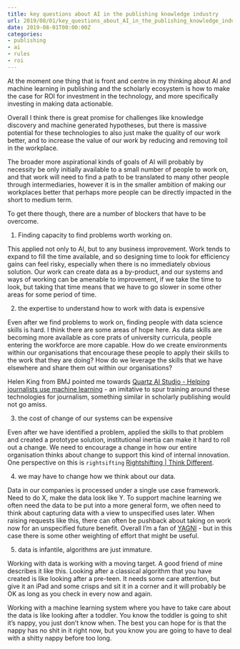 ```yaml
---
title: key questions about AI in the publishing knowledge industry 
url: 2019/08/01/key_questions_about_AI_in_the_publishing_knowledge_industry_/
date: 2019-08-01T00:00:00Z
categories:
- publishing
- ai
- rules
- roi
---
```


At the moment one thing that is front and centre in my thinking about AI and machine learning in publishing and the scholarly ecosystem is how to make the case for ROI for investment in the technology, and more specifically investing in making data actionable.

Overall I think there is great promise for challenges like knowledge discovery and machine generated hypotheses, but there is massive potential for these technologies to also just make the quality of our work better, and to increase the value of our work by reducing and removing toil in the workplace.

The broader more aspirational kinds of goals of AI will probably by necessity be only initially available to a small number of people to work on, and that work will need to find a path to be translated to many other people through intermediaries, however it is in the smaller ambition of making our workplaces better that perhaps more people can be directly impacted in the short to medium term.

To get there though, there are a number of blockers that have to be overcome.

1) Finding capacity to find problems worth working on.

This applied not only to AI, but to any business improvement. Work tends to expand to fill the time available, and so designing time to look for efficiency gains can feel risky, especially when there is no immediately obvious solution. Our work can create data as a by-product, and our systems and ways of working can be amenable to improvement, if we take the time to look, but taking that time means that we have to go slower in some other areas for some period of time.


2) the expertise to understand how to work with data is expensive

Even after we find problems to work on, finding people with data science skills is hard. I think there are some areas of hope here. As data skills are becoming more available as core prats of university curricula, people entering the workforce are more capable. How do we create environments within our organisations that encourage these people to apply their skills to the work that they are doing? How do we leverage the skills that we have elsewhere and share them out within our organisations?

Helen King from BMJ pointed me towards [Quartz AI Studio - Helping journalists use machine learning](https://qz.ai) - an imitative to spur training around these technologies for journalism, something similar in scholarly publishing would not go amiss.



3) the cost of change of our systems can be expensive

Even after we have identified a problem, applied the skills to that problem and created a prototype solution, institutional inertia can make it hard to roll out a change. We need to encourage a change in how our entire organisation thinks about change to support this kind of internal innovation. One perspective on this is `rightsifting` [Rightshifting | Think Different](https://flowchainsensei.wordpress.com/rightshifting/).



4) we may have to change how we think about our data.

Data in our companies is processed under a single use case framework. Need to do X, make the data look like Y. To support machine learning we often need the data to be put into a more general form, we often need to think about capturing data with a view to unspecified uses later. When raising requests like this, there can often be pushback about taking on work now for an unspecified future benefit. Overall I’m a fan of [YAGNI](https://www.martinfowler.com/bliki/Yagni.html) - but in this case there is some other weighting of effort that might be useful.


5) data is infantile, algorithms are just immature.

Working with data is working with a moving target. A good friend of mine describes it like this. Looking after a classical algorithm that you have created is like looking after a pre-teen. It needs some care attention, but give it an iPad and some crisps and sit it in a corner and it will probably be OK as long as you check in every now and again.

Working with a machine learning system where you have to take care about the data is like looking after a toddler. You know the toddler is going to shit it’s nappy, you just don’t know when. The best you can hope for is that the nappy has no shit in it right now, but you know you are going to have to deal with a shitty nappy before too long. 
